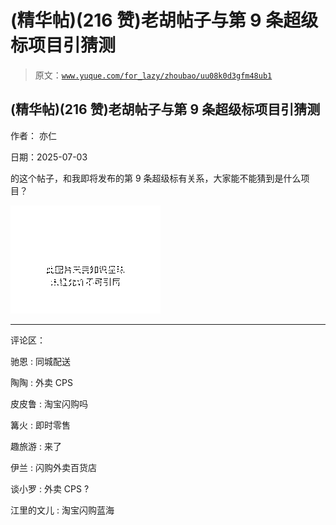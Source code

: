 # (精华帖)(216 赞)老胡帖子与第 9 条超级标项目引猜测

> 原文：[`www.yuque.com/for_lazy/zhoubao/uu08k0d3gfm48ub1`](https://www.yuque.com/for_lazy/zhoubao/uu08k0d3gfm48ub1)

## (精华帖)(216 赞)老胡帖子与第 9 条超级标项目引猜测

作者： 亦仁

日期：2025-07-03

的这个帖子，和我即将发布的第 9 条超级标有关系，大家能不能猜到是什么项目？

![](img/cd6bf6edf793a665247a06cef37b581b.png "None")

* * *

评论区：

驰恩 : 同城配送

陶陶 : 外卖 CPS

皮皮鲁 : 淘宝闪购吗

篝火 : 即时零售

趣旅游 : 来了

伊兰 : 闪购外卖百货店

谈小罗 : 外卖 CPS ?

江里的文儿 : 淘宝闪购蓝海